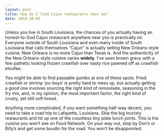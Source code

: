 ```yaml
---
layout: post
title: How do I find Cajun restaurants near me?
date: 2018-10-03
---
```


<p>Unless you live in South Louisiana, the chances of you actually having an honest-to-God Cajun restaurant anywhere near you is practically nil. Everyone outside of South Louisiana and even many inside of South Louisiana that calls themselves “Cajun” is actually selling New Orleans-style cuisine. New Orleans is no more Cajun than Texas is. And the authenticity of the New Orleans-style cuisine varies <b>widely</b>. I’ve seen brown gravy with a few pathetic looking frozen crawfish over nasty rice pawned off as crawfish etoufee.</p><p>You <i>might</i> be able to find passable gumbo at one of these spots. Fried crawfish or shrimp ‘po-boys’ is pretty hard to mess up, but actually getting a good one involves sourcing the right kind of remoulade, seasoning in the fry mix, and, in my opinion, the most important factor, the right kind of crusty, yet still soft bread.</p><p>Anything more complicated, if you want something half-way decent, you need to take a road trip to Lafayette, Louisiana. Skip the big touristy restaurants and hit up one of the countless tiny plate lunch joints. This is the cuisine you won’t see on Food Network. On your way out, stop by Don’s or Billy’s and get some boudin for the road. You won’t be disappointed.</p>
